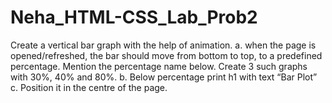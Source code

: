 # Neha_HTML-CSS_Lab_Prob2
Create a vertical bar graph with the help of animation.
a. when the page is opened/refreshed, the bar should move from bottom to top, to
a predefined percentage. Mention the percentage name below. Create 3 such
graphs with 30%, 40% and 80%.
b. Below percentage print h1 with text “Bar Plot”
c. Position it in the centre of the page.
